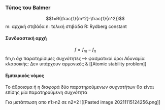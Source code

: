 ### Τύπος του Balmer
$$f=R(\frac{1}{m^2}-\frac{1}{n^2})$$
m: αρχική στιβάδα
n: τελική στιβάδα
R: Rydberg constant
#### Συνδυαστική αρχή
$$f=f_m-f_n$$
fm,n όχι παρατηρίσιμες συχνότητες--> φασματικοί όροι
Αδυναμία κλασσικής: Δεν υπάρχουν αρμονικές & [[Atomic stability problem]]

#### Εμπειρικός νόμος
Το άθροισμα ή η διαφορά δύο παρατηρούμενων συχνοτήτων θα είναι επίσης μία παρατηρούμενη συχνότητα


Για μετάπτωση απο n1>n2 σε n2=2
![[Pasted image 20211115124256.png]]


